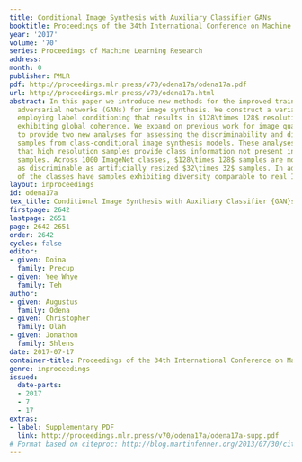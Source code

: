 ```yaml
---
title: Conditional Image Synthesis with Auxiliary Classifier GANs
booktitle: Proceedings of the 34th International Conference on Machine Learning
year: '2017'
volume: '70'
series: Proceedings of Machine Learning Research
address: 
month: 0
publisher: PMLR
pdf: http://proceedings.mlr.press/v70/odena17a/odena17a.pdf
url: http://proceedings.mlr.press/v70/odena17a.html
abstract: In this paper we introduce new methods for the improved training of generative
  adversarial networks (GANs) for image synthesis. We construct a variant of GANs
  employing label conditioning that results in $128\times 128$ resolution image samples
  exhibiting global coherence. We expand on previous work for image quality assessment
  to provide two new analyses for assessing the discriminability and diversity of
  samples from class-conditional image synthesis models. These analyses demonstrate
  that high resolution samples provide class information not present in low resolution
  samples. Across 1000 ImageNet classes, $128\times 128$ samples are more than twice
  as discriminable as artificially resized $32\times 32$ samples. In addition, 84.7\%
  of the classes have samples exhibiting diversity comparable to real ImageNet data.
layout: inproceedings
id: odena17a
tex_title: Conditional Image Synthesis with Auxiliary Classifier {GAN}s
firstpage: 2642
lastpage: 2651
page: 2642-2651
order: 2642
cycles: false
editor:
- given: Doina
  family: Precup
- given: Yee Whye
  family: Teh
author:
- given: Augustus
  family: Odena
- given: Christopher
  family: Olah
- given: Jonathon
  family: Shlens
date: 2017-07-17
container-title: Proceedings of the 34th International Conference on Machine Learning
genre: inproceedings
issued:
  date-parts:
  - 2017
  - 7
  - 17
extras:
- label: Supplementary PDF
  link: http://proceedings.mlr.press/v70/odena17a/odena17a-supp.pdf
# Format based on citeproc: http://blog.martinfenner.org/2013/07/30/citeproc-yaml-for-bibliographies/
---
```

